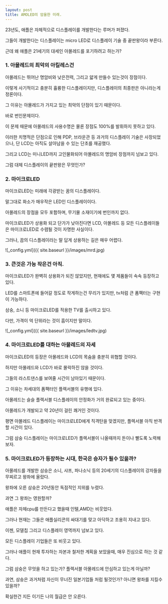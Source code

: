 ```yaml
---
layout: post
title: AMOLED의 암울한 미래.
---
```


23년도, 애플은 자체적으로 디스플레이를 개발한다는 루머가 퍼졌다.

그들이 개발한다는 디스플레이는 micro LED로 디스플레이 기술 중 끝판왕이라 부른다.

근데 왜 애플은 21세기의 대세인 아몰레드를 포기하려고 하는가?



<h3>1. 아몰레드의 최악의 아킬레스건</h3>

아몰레드는 뛰어난 명암비와 낮은전력, 그리고 얇게 만들수 있는것이 장점이다.

이렇게 사기적이고 충분히 휼륭한 디스플레이지만, 디스플레이의 최종판은 아니라는게 정론이다.

그 이유는 아몰레드가 가지고 있는 최악의 단점이 있기 때문이다.

바로 번인문제이다.

이 문제 때문에 아몰레드의 사용수명은 물론 장점도 100%를 발휘하지 못하고 있다.

이러한 치명적은 단점으로 인해 PDP, 브라운관 등 과거의 디스플레이 기술은 사장되었으나, 단 LCD는 아직도 살아남을 수 있는 단초를 재공했다.

그리고 LCD는 미니LED까지 고인물화되어 아몰레드의 명암비 장점까지 넘보고 있다.

그럼 대체 디스플레이의 끝판왕은 무엇인가?



<h3>2. 마이크로LED</h3>

마이크로LED는 미래에 각광받는 꿈의 디스플레이다.

말그대로 화소가 매우작은 LED인 디스플레이이다.

아몰레드의 장점을 모두 포함하며, 무기물 소재이기에 번인까지 없다.

마이크로LED가 상용화 되고 단가가 낮아진다면 LCD, 아몰레드 등 모든 디스플레이들은 마이크로LED로 수렴될 것이 자명한 사실이다.

그러나, 끔의 디스플레이라는 말 답게 상용하는 길은 매우 어렵다.


![_config.yml]({{ site.baseurl }}/images/mrd.jpg)




<h3>3. 큰것은 가능 작은건 아직.</h3>

마이크로LED가 완벽히 상용화가 되진 않았지만, 현재에도 몇 제품들이 속속 등장하고 있다.

LED를 스마트폰에 들어갈 정도로 작게하는건 무리가 있지만, tv처럼 큰 폼팩터는 구현이 가능하다.

삼숭, 소니 등 마이크로LED를 적용한 TV를 출시하고 있다.

다만, 가격이 억 단위라는 것이 흠이지만 말이다.

![_config.yml]({{ site.baseurl }}/images/ledtv.jpg)




<h3>4. 마이크로LED를 대하는 아몰레드의 자세</h3>

마이크로LED의 등장은 아몰레드와 LCD의 목숨을 충분히 위협할 것이다.

하지만 아몰레드와 LCD가 바로 몰락하진 않을 것이다.

그들의 라스트댄스를 보여줄 시간이 남아있기 때문이다.

그 이유는 차세대의 폼팩터인 플렉서블의 유행에 있다.

아몰레드는 슬슬 플렉서블 디스플레이의 안정화가 거의 완료되고 있는 중이다.

아몰레드가 개발되고 약 20년이 걸린 쾌거인 것이다.

평면 아몰레드 디스플레이는 마이크로LED에게 직격탄을 맞겠지만, 플렉서블 아직 반격할 시간이 있다.

그럼 삼숭 디스플레이는 마이크로LED가 플렉서블이 나올때까지 돈이나 빨도록 노력해보자.



<h3>5. 마이크로LED가 등장하는 시대, 한국은 승자가 될수 있을까?</h3>

아몰레드를 개발한 삼숭은 소니, 샤프, 파나소닉 등의 20세기의 디스플레이의 강자들을 무찌르고 왕좌에 올랐다.

왕좌에 오른 삼숭은 20년동안 독점적인 지위를 누렸다.

과연 그 왕좌는 영원할까?

애플은 자체cpu를 만든다고 했을때 인텔,AMD는 비웃었다. 

그러나 현재는 그들은 애플실리콘의 싸대기를 맞고 아닥하고 조용히 지내고 있다.

이젠, 모델칩 그리고 디스플레이 영역까지 넘보고 있다.

모든 디스플레이 기업들은 또 비웃고 있다.

그러나 애플이 현재 투자하는 자본과 철저한 계획을 보았을때, 매우 진심으로 하는 것 같다.

그럼 삼숭은 무엇을 하고 있는가? 플렉서블 아몰레드에 안심하고 있는게 아닐까?

과연, 삼숭은 과거처럼 자신이 무너진 일본기업들 처럼 될것인가? 아니면 왕좌를 지킬수 있을까?

확실한건 지든 이기든 나의 월급은 안 오른다.
